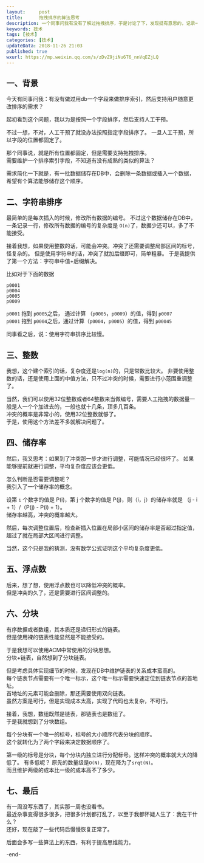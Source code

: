 ```yaml
---   
layout:     post  
title:      拖拽排序的算法思考 
description: 一个同事问我有没有了解过拖拽排序，于是讨论了下，发现挺有意思的，记录一下。
keywords: 技术 
tags: [技术]  
categories: [技术]  
updateData: 2018-11-26 21:03 
published: true   
wxurl: https://mp.weixin.qq.com/s/zDvZ9jiNu6T6_nnVqEZjLQ  
---  
```


 


## 一、背景

今天有同事问我：有没有做过用db一个字段来做排序索引，然后支持用户随意更改排序的需求？  

起初看到这个问题，我以为是按照一个字段排序，然后支持人工干预。

不过一想，不对，人工干预了就没办法按照指定字段排序了。
一旦人工干预，所以字段的位置都固定了。

那个同事说，就是所有位置都固定，但是需要支持拖拽排序。  
需要维护一个排序索引字段，不知道有没有成熟的类似的算法？  

需求简化一下就是，有一批数据储存在DB中，会删除一条数据或插入一个数据，希望有个算法能够储存这个顺序。  

## 二、字符串排序

最简单的是每次插入的时候，修改所有数据的编号。
不过这个数据储存在DB中，一条记录一行，修改所有数据的编号的复杂度是 `O(n)`了，数据少还可以，多了不能接受。  


接着我想，如果使用整数的话，可能会冲突。冲突了还需要调整局部区间的标号，怪复杂的。
但是使用字符串的话，冲突了就加后缀即可，简单粗暴。
于是我提供了第一个方法：字符串中值+后缀解决。  

比如对于下面的数据

```
p0001
p0004
p0005
p0009
```

`p0001` 拖到 `p0005`之后， 通过计算 （`p0005`，`p0009`）的值，得到 `p0007`  
`p0001` 拖到 `p0004`之后，通过计算（`p0004`，`p0005`）的值，得到 `p00045`  


同事看之后，说：使用字符串排序比较慢。

## 三、整数


我想，这个建个索引的话，复杂度还是`log(n)`的，只是常数比较大。
非要使用整数的话，还是使用上面的中值方法，只不过冲突的时候，需要进行小范围重调整了。  


当然，我们可以使用32位整数或者64整数来当做编号，需要人工拖拽的数据量一般是人一个个加进去的，一般也就十几条，顶多几百条。  
冲突的概率是非常小的，使用32位整数就够了。  
于是，使用这个方法差不多就解决问题了。  



## 四、储存率

然后，我又思考：如果到了冲突那一步才进行调整，可能情况已经很坏了。
如果能够提前就进行调整，平均复杂度应该会更低。  


怎么判断是否需要调整呢？  
我引入了一个储存率的概念。  


设第 `i` 个数字的值是 P(i)，第 j 个数字的值是 P(j)，则（i，j）的储存率就是 （j - i + 1）/（P(j) - P(i) + 1）。  
储存率越高，冲突的概率越大。  

然后，每次调整位置后，检查新插入位置在局部小区间的储存率是否超过指定值，超过了就在局部大区间进行调整。  


当然，这个只是我的猜测，没有数学公式证明这个平均复杂度更低。


## 五、浮点数

后来，想了想，使用浮点数也可以降低冲突的概率。  
但是冲突的久了，还是需要进行区间调整的。  



## 六、分块


有序数据或者数组，其本质还是递归形式的链表。  
但是使用裸的链表性能显然是不能接受的。  


于是我想可以使用ACM中常使用的分块思想。  
分块+链表，自然想到了分块链表。  


但是考虑具体实现细节的时候，发现在DB中维护链表的关系成本蛮高的。  
每个链表节点需要有一个唯一标示，这个唯一标示需要快速定位到链表节点的首地址。  
首地址的元素可能会删除，那还需要使用双向链表。  
虽然方案是可行，但是实现成本太高，实现了代码也太复杂，不可行。  



接着，我想，数组既然是链表，那链表也是数组了。  
于是我就想到了分块数组。  


每个分块有一个唯一的标号，标号的大小顺序代表分块的顺序。  
这个就转化为了两个字段来决定数据顺序了。  


第一级的标号是分块，每个分块内独立进行分配标号。这样冲突的概率就大大的降低了。
有多低呢？ 原先的数量级是`O(N)`，现在降为了`srqt(N)`。  
而且维护两级的成本比一级的成本高不了多少。  


## 七、最后

有一周没写东西了，其实那一周也没看书。  
最近杂事变得很多很多，把很多计划都打乱了，以至于我都怀疑人生了：我在干什么？  
还好，现在敲了一些代码后慢慢恢复正常了。  


后面会多写一些算法上的东西，有利于提高思维能力。



-end-  

